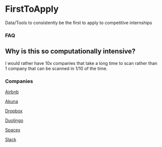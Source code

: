 # FirstToApply
Data/Tools to consistently be the first to apply to competitive internships


### FAQ

## Why is this so computationally intensive?

I would rather have 10x companies that take a long time to scan rather than 1 company that can be scanned in 1/10 of the time.  

### Companies

[Airbnb](https://careers.airbnb.com/university/)

[Akuna](https://akunacapital.com/careers#careers)

[Dropbox](https://www.dropbox.com/jobs/teams/eng_university_grads#open-positions)

[Duolingo](https://www.duolingo.com/jobs)

[Spacex](https://www.spacex.com/careers/list)

[Slack](https://slack.com/careers/university-recruiting#openings)